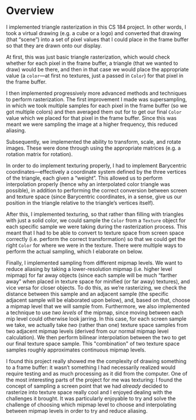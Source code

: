 # Overview

I implemented triangle rasterization in this CS 184 project. In other words, I took a virtual drawing (e.g. a cube or a logo) and converted that drawing (that “scene”) into a set of pixel values that I could place in the frame buffer so that they are drawn onto our display.

At first, this was just basic triangle rasterization, which would check whether for each pixel in the frame buffer, a triangle (that we wanted to draw) would be there, and then in that case we would place the appropriate value (a `color`—at first no textures, just a passed in `Color`) for that pixel in the frame buffer.

I then implemented progressively more advanced methods and techniques to perform rasterization. The first improvement I made was supersampling, in which we took multiple samples for each pixel in the frame buffer (so we got multiple colors) and then averaged them out for to get our final `Color` value which we placed for that pixel in the frame buffer. Since this was meant we were sampling the image at a higher frequency, this reduced aliasing.

Subsequently, we implemented the ability to transform, scale, and rotate images. These were done through using the appropriate matrices (e.g. a rotation matrix for rotation).

In order to do implement texturing properly, I had to implement Barycentric coordinates—effectively a coordinate system defined by the three vertices of the triangle, each given a “weight”. This allowed us to perform interpolation properly (hence why an interpolated color triangle was possible), in addition to performing the correct conversion between screen and texture space (since Barycentric coordinates, in a sense, give us our position in the triangle relative to the triangle’s vertices itself).

After this, I implemented texturing, so that rather than filling with triangles with just a solid color, we could sample the `Color` from a `Texture` object for each specific sample we were taking during the rasterization process. This meant that I had to be able to convert to texture space from screen space correctly (i.e. perform the correct transformation) so that we could get the right `Color` for where we were in the texture. There were multiple ways to perform the actual sampling, which I elaborate on below.

Finally, I implemented sampling from different mipmap levels. We want to reduce aliasing by taking a lower-resolution mipmap (i.e. higher level mipmap) for far away objects (since each sample will be much “farther away” when placed in texture space for minified (or far away) textures), and vice versa for closer objects. To do this, as we’re rasterizing, we check the distance between this sample and an adjacent sample (the specific adjacent sample will be elaborated upon below), and, based on that, choose a mipmap level that we will sample from. Furthermore, we also implemented a technique to use *two levels* of the mipmap, since moving between each mip level could otherwise look jarring. In this case, for each screen sample we take, we actually take *two* (rather than one) texture space samples from two adjacent mipmap levels (derived from our normal mipmap level calculation). We then perform bilinear interpolation between the two to get our final texture space sample. This "combination" of two texture space samples roughly approximates continuous mipmap levels.

I found this project really showed me the complexity of drawing something to a frame buffer: it wasn’t something I had necessarily realized would require testing and as much processing as it did from the computer. One of the most interesting parts of the project for me was texturing: I found the concept of sampling a screen point that we had *already* decided to rasterize into texture space really cool and I enjoyed dealing with the challenges it brought. It was particularly enjoyable to try and solve the challenge of choosing which mipmap level to choose and interpolating between mipmap levels in order to try and reduce aliasing.

